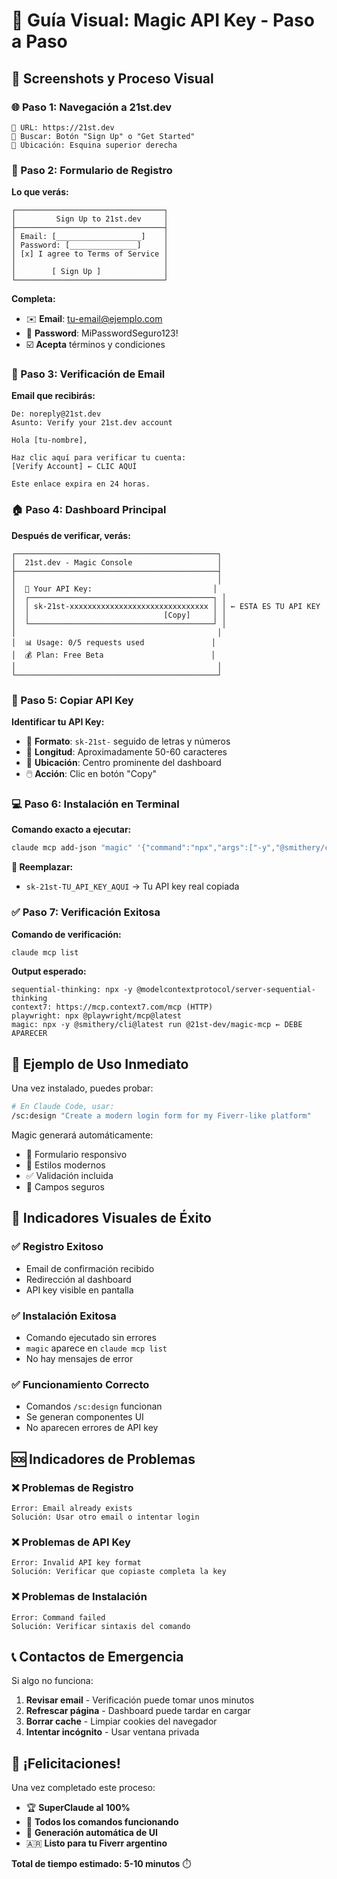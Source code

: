 # 🎥 Guía Visual: Magic API Key - Paso a Paso

## 📸 Screenshots y Proceso Visual

### 🌐 Paso 1: Navegación a 21st.dev

```
🔗 URL: https://21st.dev
👀 Buscar: Botón "Sign Up" o "Get Started"
📍 Ubicación: Esquina superior derecha
```

### 📝 Paso 2: Formulario de Registro

**Lo que verás:**
```
┌─────────────────────────────────┐
│         Sign Up to 21st.dev     │
├─────────────────────────────────┤
│ Email: [___________________]    │
│ Password: [_______________]     │
│ [x] I agree to Terms of Service │
│                                 │
│        [ Sign Up ]              │
└─────────────────────────────────┘
```

**Completa:**
- ✉️ **Email**: tu-email@ejemplo.com
- 🔐 **Password**: MiPasswordSeguro123!
- ☑️ **Acepta** términos y condiciones

### 📧 Paso 3: Verificación de Email

**Email que recibirás:**
```
De: noreply@21st.dev
Asunto: Verify your 21st.dev account

Hola [tu-nombre],

Haz clic aquí para verificar tu cuenta:
[Verify Account] ← CLIC AQUÍ

Este enlace expira en 24 horas.
```

### 🏠 Paso 4: Dashboard Principal

**Después de verificar, verás:**
```
┌─────────────────────────────────────────────┐
│  21st.dev - Magic Console                   │
├─────────────────────────────────────────────┤
│                                             │
│  🎯 Your API Key:                           │
│  ┌─────────────────────────────────────────┐ │
│  │ sk-21st-xxxxxxxxxxxxxxxxxxxxxxxxxxxxxxx │ │ ← ESTA ES TU API KEY
│  │                              [Copy]     │ │
│  └─────────────────────────────────────────┘ │
│                                             │
│  📊 Usage: 0/5 requests used               │
│  💰 Plan: Free Beta                        │
│                                             │
└─────────────────────────────────────────────┘
```

### 🔑 Paso 5: Copiar API Key

**Identificar tu API Key:**
- 🎯 **Formato**: `sk-21st-` seguido de letras y números
- 📏 **Longitud**: Aproximadamente 50-60 caracteres
- 📍 **Ubicación**: Centro prominente del dashboard
- 🖱️ **Acción**: Clic en botón "Copy" 

### 💻 Paso 6: Instalación en Terminal

**Comando exacto a ejecutar:**
```bash
claude mcp add-json "magic" '{"command":"npx","args":["-y","@smithery/cli@latest","run","@21st-dev/magic-mcp","--config","{\"TWENTY_FIRST_API_KEY\":\"sk-21st-TU_API_KEY_AQUI\"}"]}' 
```

**🔄 Reemplazar:**
- `sk-21st-TU_API_KEY_AQUI` → Tu API key real copiada

### ✅ Paso 7: Verificación Exitosa

**Comando de verificación:**
```bash
claude mcp list
```

**Output esperado:**
```
sequential-thinking: npx -y @modelcontextprotocol/server-sequential-thinking
context7: https://mcp.context7.com/mcp (HTTP)
playwright: npx @playwright/mcp@latest
magic: npx -y @smithery/cli@latest run @21st-dev/magic-mcp ← DEBE APARECER
```

## 🚀 Ejemplo de Uso Inmediato

Una vez instalado, puedes probar:

```bash
# En Claude Code, usar:
/sc:design "Create a modern login form for my Fiverr-like platform"
```

Magic generará automáticamente:
- 📱 Formulario responsivo
- 🎨 Estilos modernos
- ✅ Validación incluida
- 🔐 Campos seguros

## 🎯 Indicadores Visuales de Éxito

### ✅ Registro Exitoso
- Email de confirmación recibido
- Redirección al dashboard
- API key visible en pantalla

### ✅ Instalación Exitosa  
- Comando ejecutado sin errores
- `magic` aparece en `claude mcp list`
- No hay mensajes de error

### ✅ Funcionamiento Correcto
- Comandos `/sc:design` funcionan
- Se generan componentes UI
- No aparecen errores de API key

## 🆘 Indicadores de Problemas

### ❌ Problemas de Registro
```
Error: Email already exists
Solución: Usar otro email o intentar login
```

### ❌ Problemas de API Key
```
Error: Invalid API key format
Solución: Verificar que copiaste completa la key
```

### ❌ Problemas de Instalación
```
Error: Command failed
Solución: Verificar sintaxis del comando
```

## 📞 Contactos de Emergencia

Si algo no funciona:

1. **Revisar email** - Verificación puede tomar unos minutos
2. **Refrescar página** - Dashboard puede tardar en cargar
3. **Borrar cache** - Limpiar cookies del navegador
4. **Intentar incógnito** - Usar ventana privada

## 🎉 ¡Felicitaciones!

Una vez completado este proceso:
- 🏆 **SuperClaude al 100%** 
- 🚀 **Todos los comandos funcionando**
- 🎨 **Generación automática de UI**
- 🇦🇷 **Listo para tu Fiverr argentino**

**Total de tiempo estimado: 5-10 minutos** ⏱️